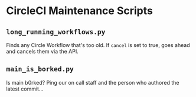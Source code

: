 # CircleCI Maintenance Scripts

## `long_running_workflows.py`

Finds any Circle Workflow that's too old. If `cancel` is set to true, goes ahead and cancels them via the API.

## `main_is_borked.py`

Is main b0rked? Ping our on call staff and the person who authored the latest commit...
